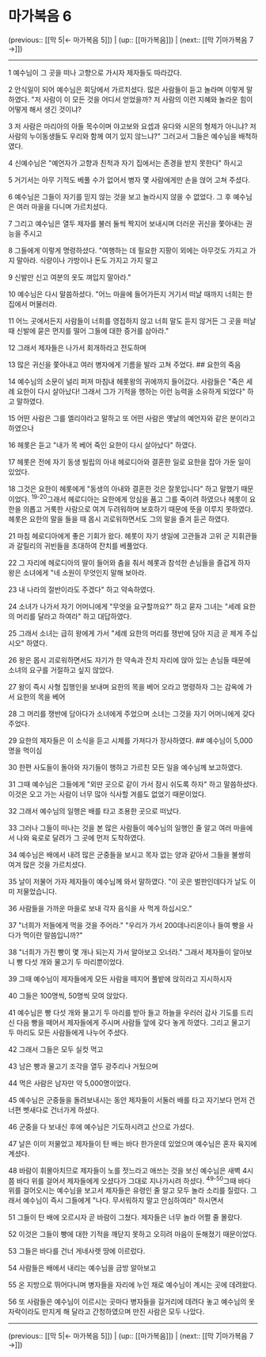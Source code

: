 # 마가복음 6

(previous:: [[막 5|← 마가복음 5]]) | (up:: [[마가복음]]) | (next:: [[막 7|마가복음 7 →]])

***




1 
예수님이 그 곳을 떠나 고향으로 가시자 제자들도 따라갔다. 



2 
안식일이 되어 예수님은 회당에서 가르치셨다. 많은 사람들이 듣고 놀라며 이렇게 말하였다. "저 사람이 이 모든 것을 어디서 얻었을까? 저 사람의 이런 지혜와 놀라운 힘이 어떻게 해서 생긴 것이냐? 



3 
저 사람은 마리아의 아들 목수이며 야고보와 요셉과 유다와 시몬의 형제가 아니냐? 저 사람의 누이동생들도 우리와 함께 여기 있지 않느냐?" 그러고서 그들은 예수님을 배척하였다. 



4 
신예수님은 "예언자가 고향과 친척과 자기 집에서는 존경을 받지 못한다" 하시고 



5 
거기서는 아무 기적도 베풀 수가 없어서 병자 몇 사람에게만 손을 얹어 고쳐 주셨다. 



6 
예수님은 그들이 자기를 믿지 않는 것을 보고 놀라시지 않을 수 없었다. 그 후 예수님은 여러 마을을 다니며 가르치셨다. 



7 
그리고 예수님은 열두 제자를 불러 둘씩 짝지어 보내시며 더러운 귀신을 쫓아내는 권능을 주시고 



8 
그들에게 이렇게 명령하셨다. "여행하는 데 필요한 지팡이 외에는 아무것도 가지고 가지 말아라. 식량이나 가방이나 돈도 가지고 가지 말고 



9 
신발만 신고 여분의 옷도 껴입지 말아라." 



10 
예수님은 다시 말씀하셨다. "어느 마을에 들어가든지 거기서 떠날 때까지 너희는 한집에서 머물러라. 



11 
어느 곳에서든지 사람들이 너희를 영접하지 않고 너희 말도 듣지 않거든 그 곳을 떠날 때 신발에 묻은 먼지를 떨어 그들에 대한 증거를 삼아라." 



12 
그래서 제자들은 나가서 회개하라고 전도하며 



13 
많은 귀신을 쫓아내고 여러 병자에게 기름을 발라 고쳐 주었다. ## 요한의 죽음 



14 
예수님의 소문이 널리 퍼져 마침내 헤롯왕의 귀에까지 들어갔다. 사람들은 "죽은 세례 요한이 다시 살아났다! 그래서 그가 기적을 행하는 이런 능력을 소유하게 되었다" 하고 말하였다. 



15 
어떤 사람은 그를 엘리야라고 말하고 또 어떤 사람은 옛날의 예언자와 같은 분이라고 하였으나 



16 
헤롯은 듣고 "내가 목 베어 죽인 요한이 다시 살아났다" 하였다. 



17 
헤롯은 전에 자기 동생 빌립의 아내 헤로디아와 결혼한 일로 요한을 잡아 가둔 일이 있었다. 



18 
그것은 요한이 헤롯에게 "동생의 아내와 결혼한 것은 잘못입니다" 하고 말했기 때문이었다. <sup class="versenum">19-20</sup>그래서 헤로디아는 요한에게 앙심을 품고 그를 죽이려 하였으나 헤롯이 요한을 의롭고 거룩한 사람으로 여겨 두려워하며 보호하기 때문에 뜻을 이루지 못하였다. 헤롯은 요한의 말을 들을 때 몹시 괴로워하면서도 그의 말을 즐겨 듣곤 하였다. 



21 
마침 헤로디아에게 좋은 기회가 왔다. 헤롯이 자기 생일에 고관들과 고위 군 지휘관들과 갈릴리의 귀빈들을 초대하여 잔치를 베풀었다. 



22 
그 자리에 헤로디아의 딸이 들어와 춤을 춰서 헤롯과 참석한 손님들을 즐겁게 하자 왕은 소녀에게 "네 소원이 무엇인지 말해 보아라. 



23 
내 나라의 절반이라도 주겠다" 하고 약속하였다. 



24 
소녀가 나가서 자기 어머니에게 "무엇을 요구할까요?" 하고 묻자 그녀는 "세례 요한의 머리를 달라고 하여라" 하고 대답하였다. 



25 
그래서 소녀는 급히 왕에게 가서 "세례 요한의 머리를 쟁반에 담아 지금 곧 제게 주십시오" 하였다. 



26 
왕은 몹시 괴로워하면서도 자기가 한 약속과 잔치 자리에 앉아 있는 손님들 때문에 소녀의 요구를 거절하고 싶지 않았다. 



27 
왕이 즉시 사형 집행인을 보내며 요한의 목을 베어 오라고 명령하자 그는 감옥에 가서 요한의 목을 베어 



28 
그 머리를 쟁반에 담아다가 소녀에게 주었으며 소녀는 그것을 자기 어머니에게 갖다 주었다. 



29 
요한의 제자들은 이 소식을 듣고 시체를 가져다가 장사하였다. ## 예수님이 5,000명을 먹이심 



30 
한편 사도들이 돌아와 자기들이 행하고 가르친 모든 일을 예수님께 보고하였다. 



31 
그때 예수님은 그들에게 "외딴 곳으로 같이 가서 잠시 쉬도록 하자" 하고 말씀하셨다. 이것은 오고 가는 사람이 너무 많아 식사할 겨를도 없었기 때문이었다. 



32 
그래서 예수님의 일행은 배를 타고 조용한 곳으로 떠났다. 



33 
그러나 그들이 떠나는 것을 본 많은 사람들이 예수님의 일행인 줄 알고 여러 마을에서 나와 육로로 달려가 그 곳에 먼저 도착하였다. 



34 
예수님은 배에서 내려 많은 군중들을 보시고 목자 없는 양과 같아서 그들을 불쌍히 여겨 많은 것을 가르치셨다. 



35 
날이 저물어 가자 제자들이 예수님께 와서 말하였다. "이 곳은 벌판인데다가 날도 이미 저물었습니다. 



36 
사람들을 가까운 마을로 보내 각자 음식을 사 먹게 하십시오." 



37 
"너희가 저들에게 먹을 것을 주어라." "우리가 가서 200데나리온이나 들여 빵을 사다가 먹이란 말씀입니까?" 



38 
"너희가 가진 빵이 몇 개나 되는지 가서 알아보고 오너라." 그래서 제자들이 알아보니 빵 다섯 개와 물고기 두 마리뿐이었다. 



39 
그때 예수님이 제자들에게 모든 사람을 떼지어 풀밭에 앉히라고 지시하시자 



40 
그들은 100명씩, 50명씩 모여 앉았다. 



41 
예수님은 빵 다섯 개와 물고기 두 마리를 받아 들고 하늘을 우러러 감사 기도를 드리신 다음 빵을 떼어서 제자들에게 주시며 사람들 앞에 갖다 놓게 하였다. 그리고 물고기 두 마리도 모든 사람들에게 나누어 주셨다. 



42 
그래서 그들은 모두 실컷 먹고 



43 
남은 빵과 물고기 조각을 열두 광주리나 거뒀으며 



44 
먹은 사람은 남자만 약 5,000명이었다. 



45 
예수님은 군중들을 돌려보내시는 동안 제자들이 서둘러 배를 타고 자기보다 먼저 건너편 벳새다로 건너가게 하셨다. 



46 
군중을 다 보내신 후에 예수님은 기도하시려고 산으로 가셨다. 



47 
날은 이미 저물었고 제자들이 탄 배는 바다 한가운데 있었으며 예수님은 혼자 육지에 계셨다. 



48 
바람이 휘몰아치므로 제자들이 노를 젓느라고 애쓰는 것을 보신 예수님은 새벽 4시쯤 바다 위를 걸어서 제자들에게 오셨다가 그대로 지나가시려 하셨다. <sup class="versenum">49-50</sup>그때 바다 위를 걸어오시는 예수님을 보고서 제자들은 유령인 줄 알고 모두 놀라 소리를 질렀다. 그래서 예수님이 즉시 그들에게 "나다. 무서워하지 말고 안심하여라" 하시면서 



51 
그들이 탄 배에 오르시자 곧 바람이 그쳤다. 제자들은 너무 놀라 어쩔 줄 몰랐다. 



52 
이것은 그들이 빵에 대한 기적을 깨닫지 못하고 오히려 마음이 둔해졌기 때문이었다. 



53 
그들은 바다를 건너 게네사렛 땅에 이르렀다. 



54 
사람들은 배에서 내리는 예수님을 금방 알아보고 



55 
온 지방으로 뛰어다니며 병자들을 자리에 누인 채로 예수님이 계시는 곳에 데려왔다. 



56 
또 사람들은 예수님이 이르시는 곳마다 병자들을 길거리에 데려다 놓고 예수님의 옷자락이라도 만지게 해 달라고 간청하였으며 만진 사람은 모두 나았다.

***

(previous:: [[막 5|← 마가복음 5]]) | (up:: [[마가복음]]) | (next:: [[막 7|마가복음 7 →]])
